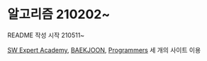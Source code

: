 # 알고리즘 210202~

README 작성 시작 210511~

[SW Expert Academy](https://swexpertacademy.com/main/main.do), [BAEKJOON](https://www.acmicpc.net/), [Programmers](https://programmers.co.kr/) 세 개의 사이트 이용
